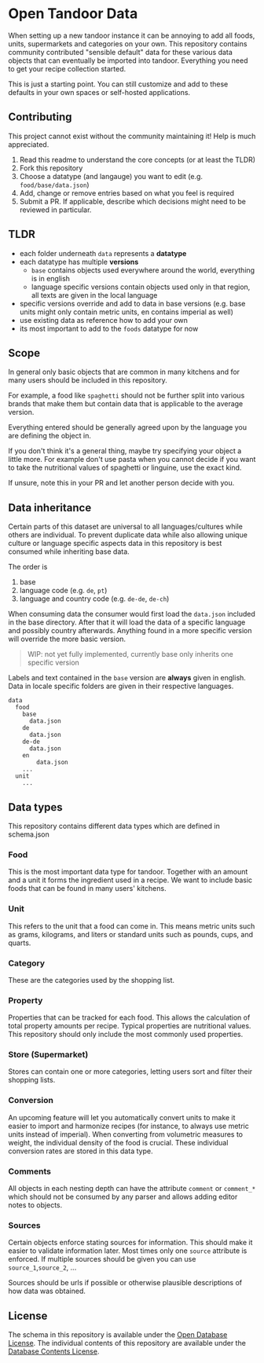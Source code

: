 # Open Tandoor Data

When setting up a new tandoor instance it can be annoying to add all foods, units, supermarkets and categories on your own.
This repository contains community contributed "sensible default" data for these various data objects that can eventually be imported into tandoor. Everything you need to get your recipe collection started.

This is just a starting point. You can still customize and add to these defaults in your own spaces or self-hosted applications.

## Contributing

This project cannot exist without the community maintaining it! Help is much appreciated. 

1. Read this readme to understand the core concepts (or at least the TLDR)
2. Fork this repository
3. Choose a datatype (and langauge) you want to edit (e.g. `food/base/data.json`)
4. Add, change or remove entries based on what you feel is required
5. Submit a PR. If applicable, describe which decisions might need to be reviewed in particular.


## TLDR

- each folder underneath `data` represents a **datatype**
- each datatype has multiple **versions**
  - `base` contains objects used everywhere around the world, everything is in english
  - language specific versions contain objects used only in that region, all texts are given in the local language
- specific versions override and add to data in base versions (e.g. base units might only contain metric units, en contains imperial as well)
- use existing data as reference how to add your own
- its most important to add to the `foods` datatype for now

## Scope

In general only basic objects that are common in many kitchens and for many users should be included in this repository.

For example, a food like `spaghetti` should not be further split into various brands that make them but contain data that is applicable to the average version.

Everything entered should be generally agreed upon by the language you are defining the object in.

If you don't think it's a general thing, maybe try specifying your object a little more. For example don't use pasta when you cannot decide if you want to take the nutritional values of spaghetti or linguine, use the exact kind.

If unsure, note this in your PR and let another person decide with you.

## Data inheritance

Certain parts of this dataset are universal to all languages/cultures while others are individual. To prevent duplicate data while also allowing unique culture or language specific aspects data in this repository is best consumed while inheriting base data.

The order is

1. base
2. language code (e.g. `de`, `pt`)
3. language and country code (e.g. `de-de`, `de-ch`)

When consuming data the consumer would first load the `data.json` included in the base directory. After that it will load the data of a specific language and possibly country afterwards. Anything found in a more specific version will override the more basic version.

> WIP: not yet fully implemented, currently base only inherits one specific version

Labels and text contained in the `base` version are **always** given in english. Data in locale specific folders are given in their respective languages.

```
data
  food
    base
      data.json
    de
      data.json
    de-de
      data.json
    en
	    data.json
    ...
  unit
    ...
```

## Data types

This repository contains different data types which are defined in schema.json

<!-- Until this is created automatically, I really think it makes sense to give a short overview of the data types -->

### Food

This is the most important data type for tandoor. Together with an amount and a unit it forms the ingredient used in a recipe. We want to include basic foods that can be found in many users' kitchens.

### Unit

This refers to the unit that a food can come in. This means metric units such as grams, kilograms, and liters or standard units such as pounds, cups, and quarts.

### Category

These are the categories used by the shopping list.

<!-- Include rationale behind the categories that make up this collection of data. E.g. why was dairy included but not cheese? -->

### Property

Properties that can be tracked for each food. This allows the calculation of total property amounts per recipe. 
Typical properties are nutritional values. This repository should only include the most commonly used properties. 

### Store (Supermarket)

Stores can contain one or more categories, letting users sort and filter their shopping lists.

### Conversion

An upcoming feature will let you automatically convert units to make it easier to import and harmonize recipes (for instance, to always use metric units instead of imperial). When converting from volumetric measures to weight, the individual density of the food is crucial. These individual conversion rates are stored in this data type.

### Comments

All objects in each nesting depth can have the attribute `comment` or `comment_*` which should not
be consumed by any parser and allows adding editor notes to objects.

### Sources

Certain objects enforce stating sources for information. This should make it easier to validate information later.
Most times only one `source` attribute is enforced.
If multiple sources should be given you can use `source_1`,`source_2`, ...

Sources should be urls if possible or otherwise plausible descriptions of how data was obtained.

## License

The schema in this repository is available under the [Open Database License](https://opendatacommons.org/licenses/odbl/1-0/).
The individual contents of this repository are available under the [Database Contents License](https://opendatacommons.org/licenses/dbcl/1-0/).
